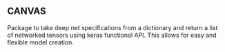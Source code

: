 ## CANVAS 
Package to take deep net specifications from a dictionary and return a list of networked tensors using keras functional API. This allows for easy and flexible model creation.
